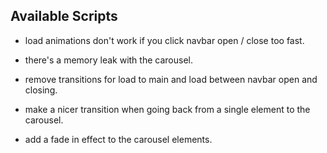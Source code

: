 
## Available Scripts

- load animations don't work if you click navbar open / close too fast.
- there's a memory leak with the carousel.

- remove transitions for load to main and load between navbar open and closing.

- make a nicer transition when going back from a single element to the carousel.

- add a fade in effect to the carousel elements.
